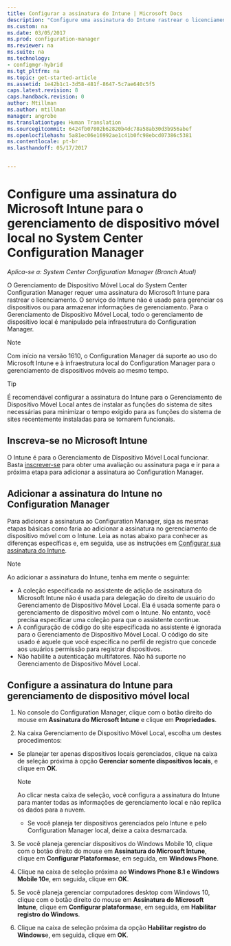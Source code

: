 ```yaml
---
title: Configurar a assinatura do Intune | Microsoft Docs
description: "Configure uma assinatura do Intune rastrear o licenciamento do Gerenciamento de Dispositivo Móvel Local no System Center Configuration Manager."
ms.custom: na
ms.date: 03/05/2017
ms.prod: configuration-manager
ms.reviewer: na
ms.suite: na
ms.technology:
- configmgr-hybrid
ms.tgt_pltfrm: na
ms.topic: get-started-article
ms.assetid: 1e42b1c1-3d58-481f-8647-5c7ae640c5f5
caps.latest.revision: 8
caps.handback.revision: 0
author: Mtillman
ms.author: mtillman
manager: angrobe
ms.translationtype: Human Translation
ms.sourcegitcommit: 6424fb07802b62820b4dc78a58ab30d3b956abef
ms.openlocfilehash: 5a81ec06e16992ae1c41b0fc98ebcd07386c5381
ms.contentlocale: pt-br
ms.lasthandoff: 05/17/2017


---
```

# <a name="set-up-a-microsoft-intune-subscription-for-on-premises-mobile-device-management-in-system-center-configuration-manager"></a>Configure uma assinatura do Microsoft Intune para o gerenciamento de dispositivo móvel local no System Center Configuration Manager

*Aplica-se a: System Center Configuration Manager (Branch Atual)*

O Gerenciamento de Dispositivo Móvel Local do System Center Configuration Manager requer uma assinatura do Microsoft Intune para rastrear o licenciamento. O serviço do Intune não é usado para gerenciar os dispositivos ou para armazenar informações de gerenciamento. Para o Gerenciamento de Dispositivo Móvel Local, todo o gerenciamento de dispositivo local é manipulado pela infraestrutura do Configuration Manager.  

> [!NOTE]  
> Com início na versão 1610, o Configuration Manager dá suporte ao uso do Microsoft Intune e à infraestrutura local do Configuration Manager para o gerenciamento de dispositivos móveis ao mesmo tempo.   

> [!TIP]  
>  É recomendável configurar a assinatura do Intune para o Gerenciamento de Dispositivo Móvel Local antes de instalar as funções do sistema de sites necessárias para minimizar o tempo exigido para as funções do sistema de sites recentemente instaladas para se tornarem funcionais.  

##  <a name="sign-up-for-microsoft-intune"></a>Inscreva-se no Microsoft Intune  
 O Intune é para o Gerenciamento de Dispositivo Móvel Local funcionar. Basta [inscrever-se](http://www.microsoft.com/en-us/server-cloud/products/microsoft-intune/) para obter uma avaliação ou assinatura paga e ir para a próxima etapa para adicionar a assinatura ao Configuration Manager.  

##  <a name="add-the-intune-subscription-to-configuration-manager"></a>Adicionar a assinatura do Intune no Configuration Manager  
 Para adicionar a assinatura ao Configuration Manager, siga as mesmas etapas básicas como faria ao adicionar a assinatura no gerenciamento de dispositivo móvel com o Intune. Leia as notas abaixo para conhecer as diferenças específicas e, em seguida, use as instruções em [Configurar sua assinatura do Intune](../deploy-use/configure-intune-subscription.md).  

> [!NOTE]  
>  Ao adicionar a assinatura do Intune, tenha em mente o seguinte:  
>   
>  -   A coleção especificada no assistente de adição de assinatura do Microsoft Intune não é usada para delegação do direito de usuário do Gerenciamento de Dispositivo Móvel Local. Ela é usada somente para o gerenciamento de dispositivo móvel com o Intune. No entanto, você precisa especificar uma coleção para que o assistente continue.  
> -   A configuração de código do site especificada no assistente é ignorada para o Gerenciamento de Dispositivo Móvel Local. O código do site usado é aquele que você especifica no perfil de registro que concede aos usuários permissão para registrar dispositivos.  
> -   Não habilite a autenticação multifatores. Não há suporte no Gerenciamento de Dispositivo Móvel Local.  

##  <a name="configure-the-intune-subscription-for-on-premises-mobile-device-management"></a>Configure a assinatura do Intune para gerenciamento de dispositivo móvel local  

1.  No console do Configuration Manager, clique com o botão direito do mouse em **Assinatura do Microsoft Intune** e clique em **Propriedades**.  

2.  Na caixa Gerenciamento de Dispositivo Móvel Local, escolha um destes procedimentos:

  - Se planejar ter apenas dispositivos locais gerenciados, clique na caixa de seleção próxima à opção **Gerenciar somente dispositivos locais**, e clique em **OK**.  

      > [!NOTE]  
      >  Ao clicar nesta caixa de seleção, você configura a assinatura do Intune para manter todas as informações de gerenciamento local e não replica os dados para a nuvem.  

    - Se você planeja ter dispositivos gerenciados pelo Intune e pelo Configuration Manager local, deixe a caixa desmarcada.

3.  Se você planeja gerenciar dispositivos do Windows Mobile 10, clique com o botão direito do mouse em **Assinatura do Microsoft Intune**, clique em **Configurar Plataformas**e, em seguida, em  **Windows Phone**.  

4.  Clique na caixa de seleção próxima ao **Windows Phone 8.1 e Windows Mobile 10**e, em seguida, clique em **OK**.  

5.  Se você planeja gerenciar computadores desktop com Windows 10, clique com o botão direito do mouse em **Assinatura do Microsoft Intune**, clique em **Configurar plataformas**e, em seguida, em **Habilitar registro do Windows**.  

6.  Clique na caixa de seleção próxima da opção **Habilitar registro do Windows**e, em seguida, clique em **OK**.  

